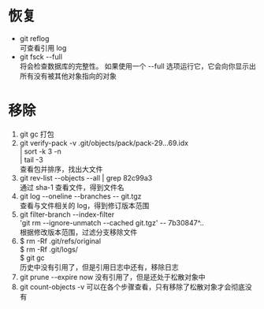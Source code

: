 # 恢复
* git reflog  
可查看引用 log
* git fsck --full  
将会检查数据库的完整性。 如果使用一个 --full 选项运行它，它会向你显示出所有没有被其他对象指向的对象


# 移除
1. git gc
打包
0. git verify-pack -v .git/objects/pack/pack-29…69.idx \
  | sort -k 3 -n \
  | tail -3  
查看包并排序，找出大文件
0. git rev-list --objects --all | grep 82c99a3  
通过 sha-1 查看文件，得到文件名
0. git log --oneline --branches -- git.tgz  
查看与文件相关的 log，得到修订版本范围
0. git filter-branch --index-filter \
  'git rm --ignore-unmatch --cached git.tgz' -- 7b30847^..  
根据修改版本范围，过滤分支移除文件
0. $ rm -Rf .git/refs/original\
$ rm -Rf .git/logs/\
$ git gc  
历史中没有引用了，但是引用日志中还有，移除日志
0. git prune --expire now
没有引用了，但是还处于松散对象中
0. git count-objects -v
可以在各个步骤查看，只有移除了松散对象才会彻底没有